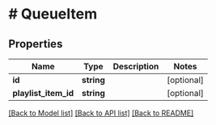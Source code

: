 # # QueueItem

## Properties

Name | Type | Description | Notes
------------ | ------------- | ------------- | -------------
**id** | **string** |  | [optional]
**playlist_item_id** | **string** |  | [optional]

[[Back to Model list]](../../README.md#models) [[Back to API list]](../../README.md#endpoints) [[Back to README]](../../README.md)
